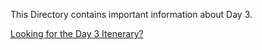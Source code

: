 This Directory contains important information about Day 3. 

[Looking for the Day 3 Itenerary?](https://github.com/djpkvf/Team-4-Software-Engineering-Trip/blob/master/Trip%20Days/Day%203/Activities/Day3Itenerary.txt)
